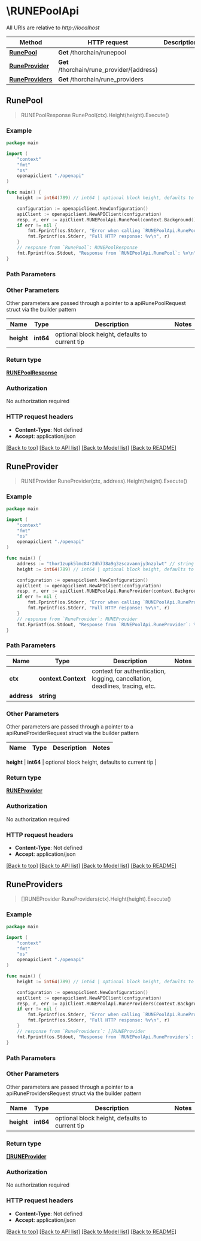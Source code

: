 # \RUNEPoolApi

All URIs are relative to *http://localhost*

Method | HTTP request | Description
------------- | ------------- | -------------
[**RunePool**](RUNEPoolApi.md#RunePool) | **Get** /thorchain/runepool | 
[**RuneProvider**](RUNEPoolApi.md#RuneProvider) | **Get** /thorchain/rune_provider/{address} | 
[**RuneProviders**](RUNEPoolApi.md#RuneProviders) | **Get** /thorchain/rune_providers | 



## RunePool

> RUNEPoolResponse RunePool(ctx).Height(height).Execute()





### Example

```go
package main

import (
    "context"
    "fmt"
    "os"
    openapiclient "./openapi"
)

func main() {
    height := int64(789) // int64 | optional block height, defaults to current tip (optional)

    configuration := openapiclient.NewConfiguration()
    apiClient := openapiclient.NewAPIClient(configuration)
    resp, r, err := apiClient.RUNEPoolApi.RunePool(context.Background()).Height(height).Execute()
    if err != nil {
        fmt.Fprintf(os.Stderr, "Error when calling `RUNEPoolApi.RunePool``: %v\n", err)
        fmt.Fprintf(os.Stderr, "Full HTTP response: %v\n", r)
    }
    // response from `RunePool`: RUNEPoolResponse
    fmt.Fprintf(os.Stdout, "Response from `RUNEPoolApi.RunePool`: %v\n", resp)
}
```

### Path Parameters



### Other Parameters

Other parameters are passed through a pointer to a apiRunePoolRequest struct via the builder pattern


Name | Type | Description  | Notes
------------- | ------------- | ------------- | -------------
 **height** | **int64** | optional block height, defaults to current tip | 

### Return type

[**RUNEPoolResponse**](RUNEPoolResponse.md)

### Authorization

No authorization required

### HTTP request headers

- **Content-Type**: Not defined
- **Accept**: application/json

[[Back to top]](#) [[Back to API list]](../README.md#documentation-for-api-endpoints)
[[Back to Model list]](../README.md#documentation-for-models)
[[Back to README]](../README.md)


## RuneProvider

> RUNEProvider RuneProvider(ctx, address).Height(height).Execute()





### Example

```go
package main

import (
    "context"
    "fmt"
    "os"
    openapiclient "./openapi"
)

func main() {
    address := "thor1zupk5lmc84r2dh738a9g3zscavannjy3nzplwt" // string | 
    height := int64(789) // int64 | optional block height, defaults to current tip (optional)

    configuration := openapiclient.NewConfiguration()
    apiClient := openapiclient.NewAPIClient(configuration)
    resp, r, err := apiClient.RUNEPoolApi.RuneProvider(context.Background(), address).Height(height).Execute()
    if err != nil {
        fmt.Fprintf(os.Stderr, "Error when calling `RUNEPoolApi.RuneProvider``: %v\n", err)
        fmt.Fprintf(os.Stderr, "Full HTTP response: %v\n", r)
    }
    // response from `RuneProvider`: RUNEProvider
    fmt.Fprintf(os.Stdout, "Response from `RUNEPoolApi.RuneProvider`: %v\n", resp)
}
```

### Path Parameters


Name | Type | Description  | Notes
------------- | ------------- | ------------- | -------------
**ctx** | **context.Context** | context for authentication, logging, cancellation, deadlines, tracing, etc.
**address** | **string** |  | 

### Other Parameters

Other parameters are passed through a pointer to a apiRuneProviderRequest struct via the builder pattern


Name | Type | Description  | Notes
------------- | ------------- | ------------- | -------------

 **height** | **int64** | optional block height, defaults to current tip | 

### Return type

[**RUNEProvider**](RUNEProvider.md)

### Authorization

No authorization required

### HTTP request headers

- **Content-Type**: Not defined
- **Accept**: application/json

[[Back to top]](#) [[Back to API list]](../README.md#documentation-for-api-endpoints)
[[Back to Model list]](../README.md#documentation-for-models)
[[Back to README]](../README.md)


## RuneProviders

> []RUNEProvider RuneProviders(ctx).Height(height).Execute()





### Example

```go
package main

import (
    "context"
    "fmt"
    "os"
    openapiclient "./openapi"
)

func main() {
    height := int64(789) // int64 | optional block height, defaults to current tip (optional)

    configuration := openapiclient.NewConfiguration()
    apiClient := openapiclient.NewAPIClient(configuration)
    resp, r, err := apiClient.RUNEPoolApi.RuneProviders(context.Background()).Height(height).Execute()
    if err != nil {
        fmt.Fprintf(os.Stderr, "Error when calling `RUNEPoolApi.RuneProviders``: %v\n", err)
        fmt.Fprintf(os.Stderr, "Full HTTP response: %v\n", r)
    }
    // response from `RuneProviders`: []RUNEProvider
    fmt.Fprintf(os.Stdout, "Response from `RUNEPoolApi.RuneProviders`: %v\n", resp)
}
```

### Path Parameters



### Other Parameters

Other parameters are passed through a pointer to a apiRuneProvidersRequest struct via the builder pattern


Name | Type | Description  | Notes
------------- | ------------- | ------------- | -------------
 **height** | **int64** | optional block height, defaults to current tip | 

### Return type

[**[]RUNEProvider**](RUNEProvider.md)

### Authorization

No authorization required

### HTTP request headers

- **Content-Type**: Not defined
- **Accept**: application/json

[[Back to top]](#) [[Back to API list]](../README.md#documentation-for-api-endpoints)
[[Back to Model list]](../README.md#documentation-for-models)
[[Back to README]](../README.md)

